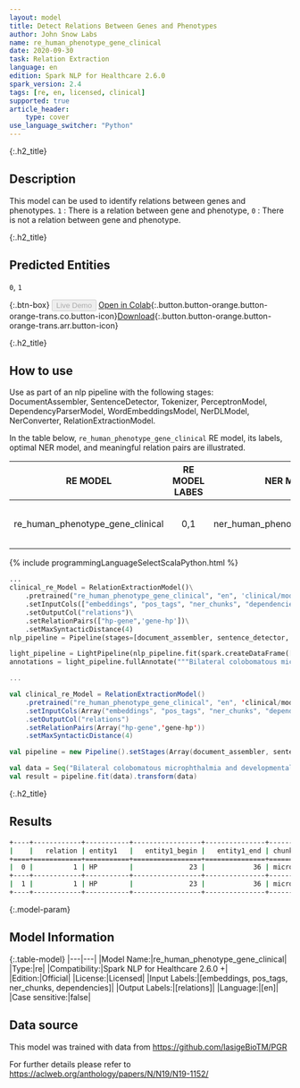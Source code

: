 ```yaml
---
layout: model
title: Detect Relations Between Genes and Phenotypes
author: John Snow Labs
name: re_human_phenotype_gene_clinical
date: 2020-09-30
task: Relation Extraction
language: en
edition: Spark NLP for Healthcare 2.6.0
spark_version: 2.4
tags: [re, en, licensed, clinical]
supported: true
article_header:
    type: cover
use_language_switcher: "Python"
---
```


{:.h2_title}
## Description
This model can be used to identify relations between genes and phenotypes. `1` : There is a relation between gene and phenotype, `0` : There is not a relation between gene and phenotype.

{:.h2_title}
## Predicted Entities

`0`, `1`

{:.btn-box}
<button class="button button-orange" disabled>Live Demo</button>
[Open in Colab](https://colab.research.google.com/github/JohnSnowLabs/spark-nlp-workshop/blob/master/tutorials/Certification_Trainings/Healthcare/10.Clinical_Relation_Extraction.ipynb){:.button.button-orange.button-orange-trans.co.button-icon}[Download](https://s3.amazonaws.com/auxdata.johnsnowlabs.com/clinical/models/re_human_phenotype_gene_clinical_en_2.5.5_2.4_1598560152543.zip){:.button.button-orange.button-orange-trans.arr.button-icon}

{:.h2_title}
## How to use

Use as part of an nlp pipeline with the following stages: DocumentAssembler, SentenceDetector, Tokenizer, PerceptronModel, DependencyParserModel, WordEmbeddingsModel, NerDLModel, NerConverter, RelationExtractionModel.

In the table below, `re_human_phenotype_gene_clinical` RE model, its labels, optimal NER model, and meaningful relation pairs are illustrated.

|             RE MODEL             | RE MODEL LABES |             NER MODEL             | RE PAIRS                  |
|:--------------------------------:|:--------------:|:---------------------------------:|---------------------------|
| re_human_phenotype_gene_clinical |       0,1      | ner_human_phenotype_gene_clinical | [“No need to set pairs.”] |



<div class="tabs-box" markdown="1">

{% include programmingLanguageSelectScalaPython.html %}

```python
...
clinical_re_Model = RelationExtractionModel()\
    .pretrained("re_human_phenotype_gene_clinical", "en", 'clinical/models')\
    .setInputCols(["embeddings", "pos_tags", "ner_chunks", "dependencies"])\
    .setOutputCol("relations")\
    .setRelationPairs(["hp-gene",'gene-hp'])\
    .setMaxSyntacticDistance(4)
nlp_pipeline = Pipeline(stages=[document_assembler, sentence_detector, tokenizer, pos_tagger, dependecy_parser, word_embeddings, clinical_ner, ner_converter, clinical_re_Model])

light_pipeline = LightPipeline(nlp_pipeline.fit(spark.createDataFrame([['']]).toDF("text")))
annotations = light_pipeline.fullAnnotate("""Bilateral colobomatous microphthalmia and developmental delay in whom genetic studies identified a homozygous TENM3""")

```

```scala
...

val clinical_re_Model = RelationExtractionModel()
    .pretrained("re_human_phenotype_gene_clinical", "en", 'clinical/models')
    .setInputCols(Array("embeddings", "pos_tags", "ner_chunks", "dependencies"))
    .setOutputCol("relations")
    .setRelationPairs(Array("hp-gene",'gene-hp'))
    .setMaxSyntacticDistance(4)

val pipeline = new Pipeline().setStages(Array(document_assembler, sentence_detector, tokenizer, pos_tagger, dependecy_parser, word_embeddings, clinical_ner, ner_converter, clinical_re_Model))

val data = Seq("Bilateral colobomatous microphthalmia and developmental delay in whom genetic studies identified a homozygous TENM3").toDF("text")
val result = pipeline.fit(data).transform(data)
```

</div>

{:.h2_title}
## Results

```bash
+----+------------+-----------+-----------------+---------------+---------------------+-----------+-----------------+---------------+---------------------+--------------+
|    |   relation | entity1   |   entity1_begin |   entity1_end | chunk1              | entity2   |   entity2_begin |   entity2_end | chunk2              |   confidence |
+====+============+===========+=================+===============+=====================+===========+=================+===============+=====================+==============+
|  0 |          1 | HP        |              23 |            36 | microphthalmia      | HP        |              42 |            60 | developmental delay |     0.999954 |
+----+------------+-----------+-----------------+---------------+---------------------+-----------+-----------------+---------------+---------------------+--------------+
|  1 |          1 | HP        |              23 |            36 | microphthalmia      | GENE      |             110 |           114 | TENM3               |     0.999999 |
+----+------------+-----------+-----------------+---------------+---------------------+-----------+-----------------+---------------+---------------------+--------------+
```
{:.model-param}
## Model Information

{:.table-model}
|---|---|
|Model Name:|re_human_phenotype_gene_clinical|
|Type:|re|
|Compatibility:|Spark NLP for Healthcare 2.6.0 +|
|Edition:|Official|
|License:|Licensed|
|Input Labels:|[embeddings, pos_tags, ner_chunks, dependencies]|
|Output Labels:|[relations]|
|Language:|[en]|
|Case sensitive:|false|

## Data source
This model was trained with data from https://github.com/lasigeBioTM/PGR

For further details please refer to https://aclweb.org/anthology/papers/N/N19/N19-1152/